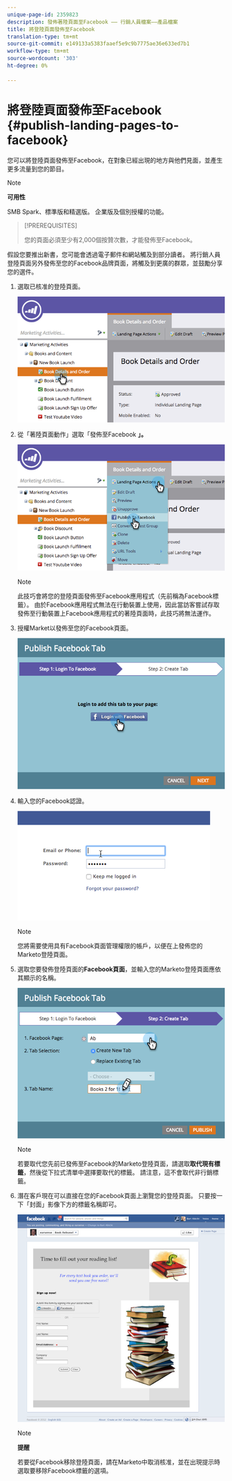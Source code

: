 ```yaml
---
unique-page-id: 2359823
description: 發佈著陸頁面至Facebook —— 行銷人員檔案——產品檔案
title: 將登陸頁面發佈至Facebook
translation-type: tm+mt
source-git-commit: e149133a5383faaef5e9c9b7775ae36e633ed7b1
workflow-type: tm+mt
source-wordcount: '303'
ht-degree: 0%

---
```



# 將登陸頁面發佈至Facebook {#publish-landing-pages-to-facebook}

您可以將登陸頁面發佈至Facebook，在對象已經出現的地方與他們見面，並產生更多流量到您的節目。

>[!NOTE]
>
>**可用性**
>
>SMB Spark、標準版和精選版。 企業版及個別授權的功能。

>[!PREREQUISITES]
>
>您的頁面必須至少有2,000個按贊次數，才能發佈至Facebook。

假設您要推出新書，您可能會透過電子郵件和網站觸及到部分讀者。 將行銷人員登陸頁面另外發佈至您的Facebook品牌頁面，將觸及到更廣的群眾，並鼓勵分享您的選件。

1. 選取已核准的登陸頁面。

   ![](assets/image2015-4-22-16-3a53-3a46.png)

1. 從「著陸頁面動作」選取「發佈至Facebook **」。**

   ![](assets/image2015-4-22-16-3a54-3a55.png)

   >[!NOTE]
   >
   >此技巧會將您的登陸頁面發佈至Facebook應用程式（先前稱為Facebook標籤）。 由於Facebook應用程式無法在行動裝置上使用，因此當訪客嘗試存取發佈至行動裝置上Facebook應用程式的著陸頁面時，此技巧將無法運作。

1. 授權Market以發佈至您的Facebook頁面。

   ![](assets/image2015-4-22-18-3a27-3a14.png)

1. 輸入您的Facebook認證。

   ![](assets/image2015-4-22-18-3a29-3a57.png)

   >[!NOTE]
   >
   >您將需要使用具有Facebook頁面管理權限的帳戶，以便在上發佈您的Marketo登陸頁面。

1. 選取您要發佈登陸頁面的&#x200B;**Facebook頁面**，並輸入您的Marketo登陸頁面應依其顯示的名稱。

   ![](assets/image2015-4-22-18-3a31-3a39.png)

   >[!NOTE]
   >
   >若要取代您先前已發佈至Facebook的Marketo登陸頁面，請選取&#x200B;**取代現有標籤**，然後從下拉式清單中選擇要取代的標籤。 請注意，這不會取代非行銷標籤。

1. 潛在客戶現在可以直接在您的Facebook頁面上瀏覽您的登陸頁面。 只要按一下「封面」影像下方的標籤名稱即可。

   ![](assets/image2015-4-22-18-3a42-3a15.png)

   >[!NOTE]
   >
   >**提醒**
   >
   >
   >若要從Facebook移除登陸頁面，請在Marketo中取消核准，並在出現提示時選取要移除Facebook標籤的選項。

